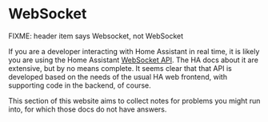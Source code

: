 # WebSocket

FIXME: header item says Websocket, not WebSocket

If you are a developer interacting with Home Assistant in real time, it is likely you are using the Home Assistant [WebSocket API](https://developers.home-assistant.io/docs/api/websocket/).
The HA docs about it are extensive, but by no means complete.
It seems clear that that API is developed based on the needs of the usual HA web frontend, with supporting code in the backend, of course.

This section of this website aims to collect notes for problems you might run into, for which those docs do not have answers.

